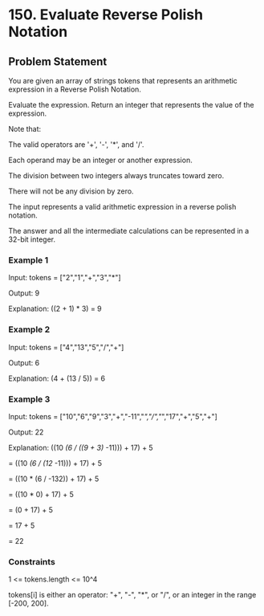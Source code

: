 # 150. Evaluate Reverse Polish Notation

## Problem Statement

You are given an array of strings tokens that represents an arithmetic expression in a Reverse Polish Notation.

Evaluate the expression. Return an integer that represents the value of the expression.

Note that:

The valid operators are '+', '-', '*', and '/'.

Each operand may be an integer or another expression.

The division between two integers always truncates toward zero.

There will not be any division by zero.

The input represents a valid arithmetic expression in a reverse polish notation.

The answer and all the intermediate calculations can be represented in a 32-bit integer.

### Example 1

Input: tokens = ["2","1","+","3","*"]

Output: 9

Explanation: ((2 + 1) * 3) = 9

### Example 2

Input: tokens = ["4","13","5","/","+"]

Output: 6

Explanation: (4 + (13 / 5)) = 6

### Example 3

Input: tokens = ["10","6","9","3","+","-11","*","/","*","17","+","5","+"]

Output: 22

Explanation: ((10 *(6 / ((9 + 3)* -11))) + 17) + 5

= ((10 *(6 / (12* -11))) + 17) + 5

= ((10 * (6 / -132)) + 17) + 5

= ((10 * 0) + 17) + 5

= (0 + 17) + 5

= 17 + 5

= 22

### Constraints

1 <= tokens.length <= 10^4

tokens[i] is either an operator: "+", "-", "*", or "/", or an integer in the range [-200, 200].

